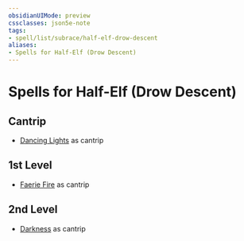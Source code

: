 ```yaml
---
obsidianUIMode: preview
cssclasses: json5e-note
tags:
- spell/list/subrace/half-elf-drow-descent
aliases:
- Spells for Half-Elf (Drow Descent)
---
```

# Spells for Half-Elf (Drow Descent)

## Cantrip

- [Dancing Lights](/3-Mechanics/CLI/spells/dancing-lights-xphb.md "XPHB") as cantrip

## 1st Level

- [Faerie Fire](/3-Mechanics/CLI/spells/faerie-fire-xphb.md "XPHB") as cantrip

## 2nd Level

- [Darkness](/3-Mechanics/CLI/spells/darkness-xphb.md "XPHB") as cantrip